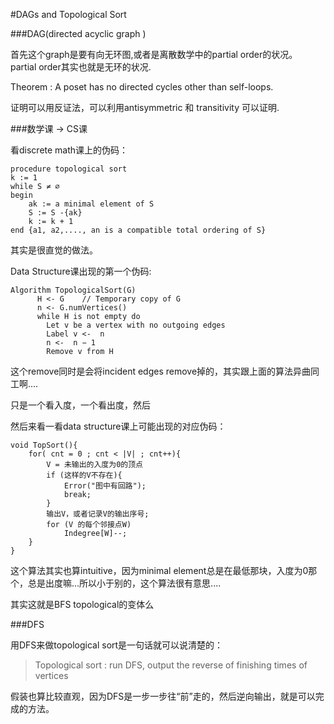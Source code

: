 #DAGs and Topological Sort

###DAG(directed acyclic graph )

首先这个graph是要有向无环图,或者是离散数学中的partial order的状况。
partial order其实也就是无环的状况.

Theorem : A poset has no directed cycles other than self-loops.

证明可以用反证法，可以利用antisymmetric 和 transitivity 可以证明.


###数学课 -> CS课
 
看discrete math课上的伪码：
 
```
procedure topological sort
k := 1
while S ≠ ∅
begin 
	ak := a minimal element of S
	S := S -{ak}
	k := k + 1
end {a1, a2,...., an is a compatible total ordering of S}

```

其实是很直觉的做法。

Data Structure课出现的第一个伪码:

```
Algorithm TopologicalSort(G)      H <- G	// Temporary copy of G      n <- G.numVertices()      while H is not empty do
      	Let v be a vertex with no outgoing edges		Label v <-  n		n <-  n − 1		Remove v from H
```
这个remove同时是会将incident edges remove掉的，其实跟上面的算法异曲同工啊....

只是一个看入度，一个看出度，然后

然后来看一看data structure课上可能出现的对应伪码：

```
void TopSort(){
	for( cnt = 0 ; cnt < |V| ; cnt++){
		V = 未输出的入度为0的顶点
		if (这样的V不存在){
			Error("图中有回路");
			break;
		}
		输出V，或者记录V的输出序号;
		for (V 的每个邻接点W)
			Indegree[W]--;
    }
}
```
这个算法其实也算intuitive，因为minimal element总是在最低那块，入度为0那个，总是出度嘛...所以小于别的，这个算法很有意思....

其实这就是BFS topological的变体么

###DFS 

用DFS来做topological sort是一句话就可以说清楚的：

> Topological sort : run DFS, output the reverse of finishing times of vertices 

假装也算比较直观，因为DFS是一步一步往“前”走的，然后逆向输出，就是可以完成的方法。